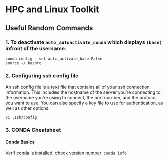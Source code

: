 # HPC and Linux Toolkit

## Useful Random Commands
### 1. To deactivate `auto_autoactivate_conda` which displays `(base)` infront of the username. 
```
conda config --set auto_activate_base False
source ~/.bashrc
```


### 2. Configuring ssh config file
An ssh config file is a text file that contains all of your ssh connection information. This includes the hostname of the server you’re connecting to, the username you’re using to connect, the port number, and the protocol you want to use. You can also specify a key file to use for authentication, as well as other options.
```
vi .ssh/config
```
### 3. CONDA Cheatsheet

#### Conda Basics
Verif conda is installed, check version number```
conda info```


